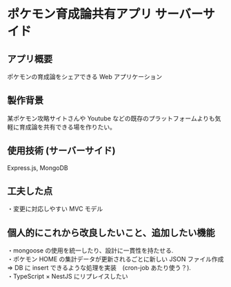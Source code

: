 # ポケモン育成論共有アプリ サーバーサイド

## アプリ概要

ポケモンの育成論をシェアできる Web アプリケーション

## 製作背景

某ポケモン攻略サイトさんや Youtube などの既存のプラットフォームよりも気軽に育成論を共有できる場を作りたい。

## 使用技術 (サーバーサイド)

Express.js, MongoDB

## 工夫した点

・変更に対応しやすい MVC モデル

## 個人的にこれから改良したいこと、追加したい機能

・mongoose の使用を統一したり、設計に一貫性を持たせる.  
・ポケモン HOME の集計データが更新されるごとに新しい JSON ファイル作成 => DB に insert できるような処理を実装　(cron-job あたり使う？).  
・TypeScript × NestJS にリプレイスしたい
